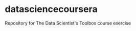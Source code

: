 datasciencecoursera
===================

Repository for The Data Scientist's Toolbox course exercise
